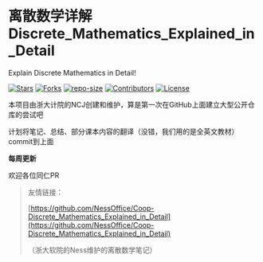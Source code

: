 # 离散数学详解Discrete_Mathematics_Explained_in_Detail

Explain Discrete Mathematics in Detail!

[![Stars](https://img.shields.io/github/stars/mbinary/USTC-CS-Courses-Resource.svg?label=Stars&style=social)](https://github.com/mbinary/USTC-CS-Courses-Resource/stargazers)
[![Forks](https://img.shields.io/github/forks/mbinary/USTC-CS-Courses-Resource.svg?label=Fork&style=social)](https://github.com/mbinary/USTC-CS-Courses-Resource/network/members)
[![repo-size](https://img.shields.io/github/repo-size/mbinary/USTC-CS-Courses-Resource.svg)]()
[![Contributors](https://img.shields.io/github/contributors/mbinary/USTC-CS-Courses-Resource.svg)](https://github.com/mbinary/USTC-CS-Courses-Resource/graphs/contributors)
[![License](https://i.creativecommons.org/l/by-nc-sa/4.0/88x31.png)](http://creativecommons.org/licenses/by-nc-sa/4.0/)

本项目由浙大计院的NCJ创建和维护，算是第一次在GitHub上面建立大型公开仓库的尝试吧

计划将笔记、总结、部分课本内容的翻译（没错，我们用的是全英文教材）commit到上面

**每周更新**

欢迎各位同仁PR

> 友情链接：
>
> [https://github.com/NessOffice/Coop-Discrete_Mathematics_Explained_in_Detail](https://github.com/NessOffice/Coop-Discrete_Mathematics_Explained_in_Detail)
>
> （浙大软院的Ness维护的离散数学笔记）

